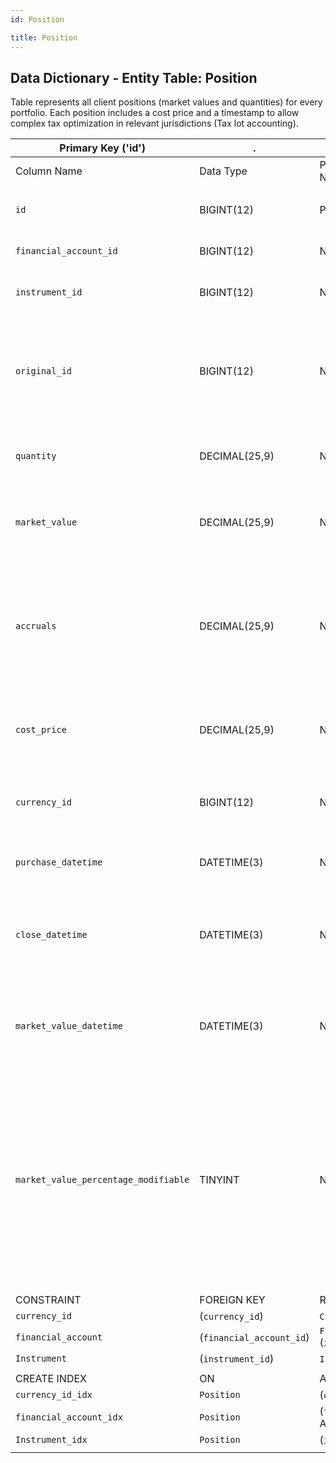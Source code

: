 ```yaml
---
id: Position 

title: Position 
---
```


## Data Dictionary - Entity Table: Position 

Table represents all client positions (market values and quantities) for every portfolio. Each position includes a cost price and a timestamp to allow complex tax optimization in relevant jurisdictions (Tax lot accounting).

| Primary Key ('id')|.|ENGINE = InnoDB|.|.|
|---|---|---|---|---|
|Column Name|Data Type|PK Primary Key, NN-Not Null, Null|Example|Comments|
||
|`id`|BIGINT(12)|PK, NN|1|PrimaryKey-ID,(auto creates)|
|`financial_account_id`|BIGINT(12)|NOT NULL|1|ID of financial account-Mandatory|
|`instrument_id`|BIGINT(12)|NOT NULL|1|ID of the instrument Mandatory|
|`original_id`|BIGINT(12)|NULL|1|Orginal ID is used to support simulated positions by storing the link to the ID of the real position.|
|`quantity`|DECIMAL(25,9)|NOT NULL|100|Count of units purchased. Measured in items.|
|`market_value`|DECIMAL(25,9)|NOT NULL|2000|Market_value of the position. Measured in currency of portfolio|
|`accruals`|DECIMAL(25,9)|NOT NULL|20|Accrued absolute amount of the interest or dividend of the position. Best to be maintained as cumulative value.|
|`cost_price`|DECIMAL(25,9)|NOT NULL|54|Purchase Price of the position. Measured in currency of the instrument|
|`currency_id`|BIGINT(12)|NOT NULL|1|ID of the currency of the instrument for this position.|
|`purchase_datetime`|DATETIME(3)|NOT NULL|1/1/2020  12:30:00 PM|Date when the instrument was purchased|
|`close_datetime`|DATETIME(3)|NOT NULL|12/31/9999  12:30:00 PM|Date when the Position is closed. If not closed - default value is '12/31/9999'|
|`market_value_datetime`|DATETIME(3)|NOT NULL|1/1/2020  12:30:00 PM|Date when the market value of the position has been updated from the Price table.|
|`market_value_percentage_modifiable`|TINYINT|NOT NULL|1|Flag whether the market value percentage is modifiable. Determines whether user (client advisor) can modify position share (in percentages) and trigger a new proposal/trade or not.|
||
|CONSTRAINT|FOREIGN KEY|REFERENCES|ON DELETE|ON UPDATE|
|`currency_id`|(`currency_id`)|`Currency` (`id`)|NO ACTION|NO ACTION|
|`financial_account`|(`financial_account_id`)|`Financial_Account` (`id`)|NO ACTION|NO ACTION|
|`Instrument`|(`instrument_id`)|`Instrument` (`id`)|NO ACTION|NO ACTION|
||
|CREATE INDEX|ON|ASC|VISABLE|.|
|`currency_id_idx`|`Position`|(`currency_id` ASC) | VISIBLE|.|
|`financial_account_idx`|`Position `|(`financial_account_id` ASC) | VISIBLE|.|
|`Instrument_idx`|`Position `|(`instrument_id` ASC)| VISIBLE|.|  
||
 
